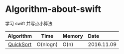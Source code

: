 # Algorithm-about-swift
学习 swift 并写点小算法

| Algorithm | Time | Memory |Date|
|:-------:|:-------:|:------|:------|
|[QuickSort ](http://www.jianshu.com/p/1817ee67d21c) | O(nlogn) | O(n) |2016.11.09|
